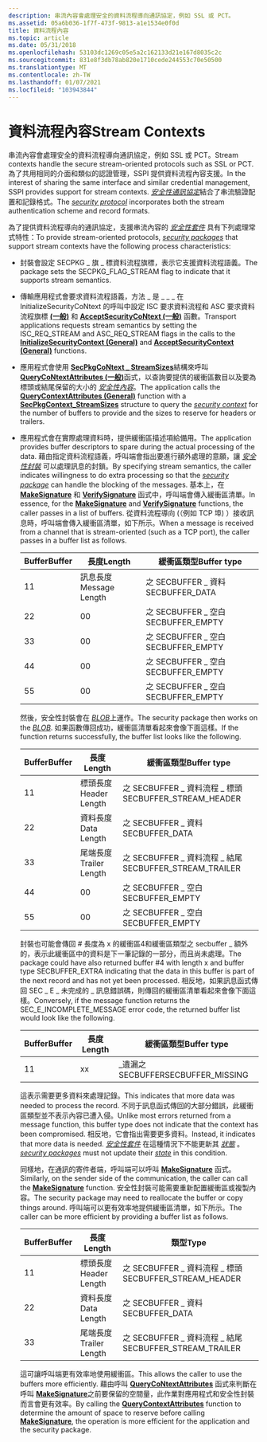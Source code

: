 ```yaml
---
description: 串流內容會處理安全的資料流程導向通訊協定，例如 SSL 或 PCT。
ms.assetid: 05a6b036-1f7f-473f-9813-a1e1534e0f0d
title: 資料流程內容
ms.topic: article
ms.date: 05/31/2018
ms.openlocfilehash: 53103dc1269c05e5a2c162133d21e167d8035c2c
ms.sourcegitcommit: 831e8f3db78ab820e1710cede244553c70e50500
ms.translationtype: MT
ms.contentlocale: zh-TW
ms.lasthandoff: 01/07/2021
ms.locfileid: "103943844"
---
```

# <a name="stream-contexts"></a><span data-ttu-id="1de99-103">資料流程內容</span><span class="sxs-lookup"><span data-stu-id="1de99-103">Stream Contexts</span></span>

<span data-ttu-id="1de99-104">串流內容會處理安全的資料流程導向通訊協定，例如 SSL 或 PCT。</span><span class="sxs-lookup"><span data-stu-id="1de99-104">Stream contexts handle the secure stream-oriented protocols such as SSL or PCT.</span></span> <span data-ttu-id="1de99-105">為了共用相同的介面和類似的認證管理，SSPI 提供資料流程內容支援。</span><span class="sxs-lookup"><span data-stu-id="1de99-105">In the interest of sharing the same interface and similar credential management, SSPI provides support for stream contexts.</span></span> <span data-ttu-id="1de99-106">[*安全性通訊協定*](../secgloss/s-gly.md)結合了串流驗證配置和記錄格式。</span><span class="sxs-lookup"><span data-stu-id="1de99-106">The [*security protocol*](../secgloss/s-gly.md) incorporates both the stream authentication scheme and record formats.</span></span>

<span data-ttu-id="1de99-107">為了提供資料流程導向的通訊協定，支援串流內容的 [*安全性套件*](../secgloss/s-gly.md) 具有下列處理常式特性：</span><span class="sxs-lookup"><span data-stu-id="1de99-107">To provide stream-oriented protocols, [*security packages*](../secgloss/s-gly.md) that support stream contexts have the following process characteristics:</span></span>

-   <span data-ttu-id="1de99-108">封裝會設定 SECPKG \_ 旗 \_ 標資料流程旗標，表示它支援資料流程語義。</span><span class="sxs-lookup"><span data-stu-id="1de99-108">The package sets the SECPKG\_FLAG\_STREAM flag to indicate that it supports stream semantics.</span></span>
-   <span data-ttu-id="1de99-109">傳輸應用程式會要求資料流程語義，方法 \_ 是 \_ \_ \_ 在 InitializeSecurityCoNtext 的呼叫中設定 ISC 要求資料流程和 ASC 要求資料流程旗標 [**(一般)**](/windows/win32/api/sspi/nf-sspi-initializesecuritycontexta) 和 [**AcceptSecurityCoNtext (一般)**](/windows/win32/api/sspi/nf-sspi-acceptsecuritycontext) 函數。</span><span class="sxs-lookup"><span data-stu-id="1de99-109">Transport applications requests stream semantics by setting the ISC\_REQ\_STREAM and ASC\_REQ\_STREAM flags in the calls to the [**InitializeSecurityContext (General)**](/windows/win32/api/sspi/nf-sspi-initializesecuritycontexta) and [**AcceptSecurityContext (General)**](/windows/win32/api/sspi/nf-sspi-acceptsecuritycontext) functions.</span></span>
-   <span data-ttu-id="1de99-110">應用程式會使用 [**SecPkgCoNtext \_ StreamSizes**](/windows/desktop/api/Sspi/ns-sspi-secpkgcontext_streamsizes)結構來呼叫 [**QueryCoNtextAttributes (一般)**](/windows/win32/api/sspi/nf-sspi-querycontextattributesa)函式，以查詢要提供的緩衝區數目以及要為標頭或結尾保留的大小的 [*安全性內容*](../secgloss/s-gly.md)。</span><span class="sxs-lookup"><span data-stu-id="1de99-110">The application calls the [**QueryContextAttributes (General)**](/windows/win32/api/sspi/nf-sspi-querycontextattributesa) function with a [**SecPkgContext\_StreamSizes**](/windows/desktop/api/Sspi/ns-sspi-secpkgcontext_streamsizes) structure to query the [*security context*](../secgloss/s-gly.md) for the number of buffers to provide and the sizes to reserve for headers or trailers.</span></span>
-   <span data-ttu-id="1de99-111">應用程式會在實際處理資料時，提供緩衝區描述項給備用。</span><span class="sxs-lookup"><span data-stu-id="1de99-111">The application provides buffer descriptors to spare during the actual processing of the data.</span></span> <span data-ttu-id="1de99-112">藉由指定資料流程語義，呼叫端會指出要進行額外處理的意願，讓 [*安全性封裝*](../secgloss/s-gly.md) 可以處理訊息的封鎖。</span><span class="sxs-lookup"><span data-stu-id="1de99-112">By specifying stream semantics, the caller indicates willingness to do extra processing so that the [*security package*](../secgloss/s-gly.md) can handle the blocking of the messages.</span></span> <span data-ttu-id="1de99-113">基本上，在 [**MakeSignature**](/windows/desktop/api/Sspi/nf-sspi-makesignature) 和 [**VerifySignature**](/windows/desktop/api/Sspi/nf-sspi-verifysignature) 函式中，呼叫端會傳入緩衝區清單。</span><span class="sxs-lookup"><span data-stu-id="1de99-113">In essence, for the [**MakeSignature**](/windows/desktop/api/Sspi/nf-sspi-makesignature) and [**VerifySignature**](/windows/desktop/api/Sspi/nf-sspi-verifysignature) functions, the caller passes in a list of buffers.</span></span> <span data-ttu-id="1de99-114">從資料流程導向 (（例如 TCP 埠) ）接收訊息時，呼叫端會傳入緩衝區清單，如下所示。</span><span class="sxs-lookup"><span data-stu-id="1de99-114">When a message is received from a channel that is stream-oriented (such as a TCP port), the caller passes in a buffer list as follows.</span></span>

    | <span data-ttu-id="1de99-115">Buffer</span><span class="sxs-lookup"><span data-stu-id="1de99-115">Buffer</span></span> | <span data-ttu-id="1de99-116">長度</span><span class="sxs-lookup"><span data-stu-id="1de99-116">Length</span></span>         | <span data-ttu-id="1de99-117">緩衝區類型</span><span class="sxs-lookup"><span data-stu-id="1de99-117">Buffer type</span></span>      |
    |--------|----------------|------------------|
    | <span data-ttu-id="1de99-118">1</span><span class="sxs-lookup"><span data-stu-id="1de99-118">1</span></span>      | <span data-ttu-id="1de99-119">訊息長度</span><span class="sxs-lookup"><span data-stu-id="1de99-119">Message Length</span></span> | <span data-ttu-id="1de99-120">之 SECBUFFER \_ 資料</span><span class="sxs-lookup"><span data-stu-id="1de99-120">SECBUFFER\_DATA</span></span>  |
    | <span data-ttu-id="1de99-121">2</span><span class="sxs-lookup"><span data-stu-id="1de99-121">2</span></span>      | <span data-ttu-id="1de99-122">0</span><span class="sxs-lookup"><span data-stu-id="1de99-122">0</span></span>              | <span data-ttu-id="1de99-123">之 SECBUFFER \_ 空白</span><span class="sxs-lookup"><span data-stu-id="1de99-123">SECBUFFER\_EMPTY</span></span> |
    | <span data-ttu-id="1de99-124">3</span><span class="sxs-lookup"><span data-stu-id="1de99-124">3</span></span>      | <span data-ttu-id="1de99-125">0</span><span class="sxs-lookup"><span data-stu-id="1de99-125">0</span></span>              | <span data-ttu-id="1de99-126">之 SECBUFFER \_ 空白</span><span class="sxs-lookup"><span data-stu-id="1de99-126">SECBUFFER\_EMPTY</span></span> |
    | <span data-ttu-id="1de99-127">4</span><span class="sxs-lookup"><span data-stu-id="1de99-127">4</span></span>      | <span data-ttu-id="1de99-128">0</span><span class="sxs-lookup"><span data-stu-id="1de99-128">0</span></span>              | <span data-ttu-id="1de99-129">之 SECBUFFER \_ 空白</span><span class="sxs-lookup"><span data-stu-id="1de99-129">SECBUFFER\_EMPTY</span></span> |
    | <span data-ttu-id="1de99-130">5</span><span class="sxs-lookup"><span data-stu-id="1de99-130">5</span></span>      | <span data-ttu-id="1de99-131">0</span><span class="sxs-lookup"><span data-stu-id="1de99-131">0</span></span>              | <span data-ttu-id="1de99-132">之 SECBUFFER \_ 空白</span><span class="sxs-lookup"><span data-stu-id="1de99-132">SECBUFFER\_EMPTY</span></span> |

    

     

    <span data-ttu-id="1de99-133">然後，安全性封裝會在 [*BLOB*](../secgloss/b-gly.md)上運作。</span><span class="sxs-lookup"><span data-stu-id="1de99-133">The security package then works on the [*BLOB*](../secgloss/b-gly.md).</span></span> <span data-ttu-id="1de99-134">如果函數傳回成功，緩衝區清單看起來會像下面這樣。</span><span class="sxs-lookup"><span data-stu-id="1de99-134">If the function returns successfully, the buffer list looks like the following.</span></span>

    

    | <span data-ttu-id="1de99-135">Buffer</span><span class="sxs-lookup"><span data-stu-id="1de99-135">Buffer</span></span> | <span data-ttu-id="1de99-136">長度</span><span class="sxs-lookup"><span data-stu-id="1de99-136">Length</span></span>         | <span data-ttu-id="1de99-137">緩衝區類型</span><span class="sxs-lookup"><span data-stu-id="1de99-137">Buffer type</span></span>                |
    |--------|----------------|----------------------------|
    | <span data-ttu-id="1de99-138">1</span><span class="sxs-lookup"><span data-stu-id="1de99-138">1</span></span>      | <span data-ttu-id="1de99-139">標頭長度</span><span class="sxs-lookup"><span data-stu-id="1de99-139">Header Length</span></span>  | <span data-ttu-id="1de99-140">之 SECBUFFER \_ 資料流程 \_ 標頭</span><span class="sxs-lookup"><span data-stu-id="1de99-140">SECBUFFER\_STREAM\_HEADER</span></span>  |
    | <span data-ttu-id="1de99-141">2</span><span class="sxs-lookup"><span data-stu-id="1de99-141">2</span></span>      | <span data-ttu-id="1de99-142">資料長度</span><span class="sxs-lookup"><span data-stu-id="1de99-142">Data Length</span></span>    | <span data-ttu-id="1de99-143">之 SECBUFFER \_ 資料</span><span class="sxs-lookup"><span data-stu-id="1de99-143">SECBUFFER\_DATA</span></span>            |
    | <span data-ttu-id="1de99-144">3</span><span class="sxs-lookup"><span data-stu-id="1de99-144">3</span></span>      | <span data-ttu-id="1de99-145">尾端長度</span><span class="sxs-lookup"><span data-stu-id="1de99-145">Trailer Length</span></span> | <span data-ttu-id="1de99-146">之 SECBUFFER \_ 資料流程 \_ 結尾</span><span class="sxs-lookup"><span data-stu-id="1de99-146">SECBUFFER\_STREAM\_TRAILER</span></span> |
    | <span data-ttu-id="1de99-147">4</span><span class="sxs-lookup"><span data-stu-id="1de99-147">4</span></span>      | <span data-ttu-id="1de99-148">0</span><span class="sxs-lookup"><span data-stu-id="1de99-148">0</span></span>              | <span data-ttu-id="1de99-149">之 SECBUFFER \_ 空白</span><span class="sxs-lookup"><span data-stu-id="1de99-149">SECBUFFER\_EMPTY</span></span>           |
    | <span data-ttu-id="1de99-150">5</span><span class="sxs-lookup"><span data-stu-id="1de99-150">5</span></span>      | <span data-ttu-id="1de99-151">0</span><span class="sxs-lookup"><span data-stu-id="1de99-151">0</span></span>              | <span data-ttu-id="1de99-152">之 SECBUFFER \_ 空白</span><span class="sxs-lookup"><span data-stu-id="1de99-152">SECBUFFER\_EMPTY</span></span>           |

    

     

    <span data-ttu-id="1de99-153">封裝也可能會傳回 \# 長度為 x 的緩衝區4和緩衝區類型之 secbuffer \_ 額外的，表示此緩衝區中的資料是下一筆記錄的一部分，而且尚未處理。</span><span class="sxs-lookup"><span data-stu-id="1de99-153">The package could have also returned buffer \#4 with length x and buffer type SECBUFFER\_EXTRA indicating that the data in this buffer is part of the next record and has not yet been processed.</span></span> <span data-ttu-id="1de99-154">相反地，如果訊息函式傳回 SEC \_ E \_ 未完成的 \_ 訊息錯誤碼，則傳回的緩衝區清單看起來會像下面這樣。</span><span class="sxs-lookup"><span data-stu-id="1de99-154">Conversely, if the message function returns the SEC\_E\_INCOMPLETE\_MESSAGE error code, the returned buffer list would look like the following.</span></span>

    

    | <span data-ttu-id="1de99-155">Buffer</span><span class="sxs-lookup"><span data-stu-id="1de99-155">Buffer</span></span> | <span data-ttu-id="1de99-156">長度</span><span class="sxs-lookup"><span data-stu-id="1de99-156">Length</span></span> | <span data-ttu-id="1de99-157">緩衝區類型</span><span class="sxs-lookup"><span data-stu-id="1de99-157">Buffer type</span></span>        |
    |--------|--------|--------------------|
    | <span data-ttu-id="1de99-158">1</span><span class="sxs-lookup"><span data-stu-id="1de99-158">1</span></span>      | <span data-ttu-id="1de99-159">x</span><span class="sxs-lookup"><span data-stu-id="1de99-159">x</span></span>      | <span data-ttu-id="1de99-160">\_遺漏之 SECBUFFER</span><span class="sxs-lookup"><span data-stu-id="1de99-160">SECBUFFER\_MISSING</span></span> |

    

     

    <span data-ttu-id="1de99-161">這表示需要更多資料來處理記錄。</span><span class="sxs-lookup"><span data-stu-id="1de99-161">This indicates that more data was needed to process the record.</span></span> <span data-ttu-id="1de99-162">不同于訊息函式傳回的大部分錯誤，此緩衝區類型並不表示內容已遭入侵。</span><span class="sxs-lookup"><span data-stu-id="1de99-162">Unlike most errors returned from a message function, this buffer type does not indicate that the context has been compromised.</span></span> <span data-ttu-id="1de99-163">相反地，它會指出需要更多資料。</span><span class="sxs-lookup"><span data-stu-id="1de99-163">Instead, it indicates that more data is needed.</span></span> <span data-ttu-id="1de99-164">[*安全性套件*](../secgloss/s-gly.md) 在這種情況下不能更新其 [*狀態*](../secgloss/s-gly.md) 。</span><span class="sxs-lookup"><span data-stu-id="1de99-164">[*security packages*](../secgloss/s-gly.md) must not update their [*state*](../secgloss/s-gly.md) in this condition.</span></span>

    <span data-ttu-id="1de99-165">同樣地，在通訊的寄件者端，呼叫端可以呼叫 [**MakeSignature**](/windows/desktop/api/Sspi/nf-sspi-makesignature) 函式。</span><span class="sxs-lookup"><span data-stu-id="1de99-165">Similarly, on the sender side of the communication, the caller can call the [**MakeSignature**](/windows/desktop/api/Sspi/nf-sspi-makesignature) function.</span></span> <span data-ttu-id="1de99-166">安全性封裝可能需要重新配置緩衝區或複製內容。</span><span class="sxs-lookup"><span data-stu-id="1de99-166">The security package may need to reallocate the buffer or copy things around.</span></span> <span data-ttu-id="1de99-167">呼叫端可以更有效率地提供緩衝區清單，如下所示。</span><span class="sxs-lookup"><span data-stu-id="1de99-167">The caller can be more efficient by providing a buffer list as follows.</span></span>

    

    | <span data-ttu-id="1de99-168">Buffer</span><span class="sxs-lookup"><span data-stu-id="1de99-168">Buffer</span></span> | <span data-ttu-id="1de99-169">長度</span><span class="sxs-lookup"><span data-stu-id="1de99-169">Length</span></span>         | <span data-ttu-id="1de99-170">類型</span><span class="sxs-lookup"><span data-stu-id="1de99-170">Type</span></span>                       |
    |--------|----------------|----------------------------|
    | <span data-ttu-id="1de99-171">1</span><span class="sxs-lookup"><span data-stu-id="1de99-171">1</span></span>      | <span data-ttu-id="1de99-172">標頭長度</span><span class="sxs-lookup"><span data-stu-id="1de99-172">Header Length</span></span>  | <span data-ttu-id="1de99-173">之 SECBUFFER \_ 資料流程 \_ 標頭</span><span class="sxs-lookup"><span data-stu-id="1de99-173">SECBUFFER\_STREAM\_HEADER</span></span>  |
    | <span data-ttu-id="1de99-174">2</span><span class="sxs-lookup"><span data-stu-id="1de99-174">2</span></span>      | <span data-ttu-id="1de99-175">資料長度</span><span class="sxs-lookup"><span data-stu-id="1de99-175">Data Length</span></span>    | <span data-ttu-id="1de99-176">之 SECBUFFER \_ 資料</span><span class="sxs-lookup"><span data-stu-id="1de99-176">SECBUFFER\_DATA</span></span>            |
    | <span data-ttu-id="1de99-177">3</span><span class="sxs-lookup"><span data-stu-id="1de99-177">3</span></span>      | <span data-ttu-id="1de99-178">尾端長度</span><span class="sxs-lookup"><span data-stu-id="1de99-178">Trailer Length</span></span> | <span data-ttu-id="1de99-179">之 SECBUFFER \_ 資料流程 \_ 結尾</span><span class="sxs-lookup"><span data-stu-id="1de99-179">SECBUFFER\_STREAM\_TRAILER</span></span> |

    

     

    <span data-ttu-id="1de99-180">這可讓呼叫端更有效率地使用緩衝區。</span><span class="sxs-lookup"><span data-stu-id="1de99-180">This allows the caller to use the buffers more efficiently.</span></span> <span data-ttu-id="1de99-181">藉由呼叫 [**QueryCoNtextAttributes**](/windows/win32/api/sspi/nf-sspi-querycontextattributesa) 函式來判斷在呼叫 [**MakeSignature**](/windows/desktop/api/Sspi/nf-sspi-makesignature)之前要保留的空間量，此作業對應用程式和安全性封裝而言會更有效率。</span><span class="sxs-lookup"><span data-stu-id="1de99-181">By calling the [**QueryContextAttributes**](/windows/win32/api/sspi/nf-sspi-querycontextattributesa) function to determine the amount of space to reserve before calling [**MakeSignature**](/windows/desktop/api/Sspi/nf-sspi-makesignature), the operation is more efficient for the application and the security package.</span></span>

 

 
